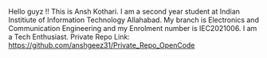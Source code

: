 Hello guyz !!
This is Ansh Kothari. I am a second year student at Indian Institiute of Information Technology Allahabad. My branch is Electronics and Communication Engineering and my Enrolment number is IEC2021006.
I am a Tech Enthusiast. 
Private Repo Link: https://github.com/anshgeez31/Private_Repo_OpenCode